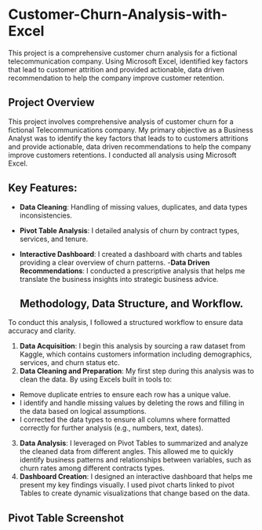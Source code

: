 # Customer-Churn-Analysis-with-Excel
This project is a comprehensive customer churn analysis for a fictional telecommunication company. Using Microsoft Excel, identified key factors that lead to customer attrition  and provided actionable, data driven recommendation to help the company improve customer retention. 

## Project Overview
This project involves comprehensive analysis of customer churn for a fictional Telecommunications company. My primary objective as a Business Analyst was to  identify the key factors that leads to to customers attritions and provide actionable, data driven recommendations to help the company improve customers retentions. I conducted all analysis using Microsoft Excel.

## Key Features:
- **Data Cleaning**: Handling of missing values, duplicates, and data types inconsistencies.
- **Pivot Table Analysis**: I detailed analysis of churn by contract types, services, and tenure.
- **Interactive Dashboard**: I created a dashboard with charts and tables providing a clear overview of churn patterns.
-**Data Driven Recommendations**: I conducted a prescriptive analysis that helps me translate the business insights into strategic business advice.

  ## Methodology, Data Structure, and Workflow.
To conduct this analysis, I followed a structured workflow to ensure data accuracy and clarity.
1. **Data Acquisition**: I begin this analysis by sourcing a raw dataset from Kaggle, which contains customers information including demographics, services, and churn status etc.
2. **Data Cleaning and Preparation**: My first step during this analysis was to clean the data. By using Excels built in tools to:
- Remove duplicate entries to ensure each row has a unique value.
- I identify and handle missing values by deleting the rows  and filling in the data based on logical assumptions.
- I corrected the data types to ensure all columns where formatted correctly for further analysis (e.g., numbers, text, dates).<br>


3. **Data Analysis**: I leveraged on Pivot Tables to summarized and analyze the cleaned data from different angles. This allowed me to quickly identify business patterns and relationships between variables, such as churn rates among different contracts types.<br>
4. **Dashboard Creation**: I designed an interactive dashboard that helps me present my key findings visually. I used pivot charts linked to pivot Tables to create dynamic visualizations that change based on the data.

## Pivot Table Screenshot


   
